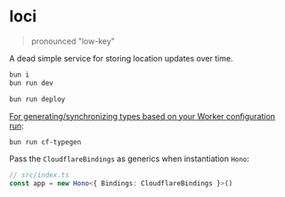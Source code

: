 # loci

> pronounced "low-key"

A dead simple service for storing location updates over time.

```sh
bun i
bun run dev
```

```sh
bun run deploy
```

[For generating/synchronizing types based on your Worker configuration run](https://developers.cloudflare.com/workers/wrangler/commands/#types):

```sh
bun run cf-typegen
```

Pass the `CloudflareBindings` as generics when instantiation `Hono`:

```ts
// src/index.ts
const app = new Hono<{ Bindings: CloudflareBindings }>()
```
